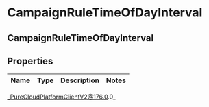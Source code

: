 # CampaignRuleTimeOfDayInterval

## CampaignRuleTimeOfDayInterval

## Properties

|Name | Type | Description | Notes|
|------------ | ------------- | ------------- | -------------|



_PureCloudPlatformClientV2@176.0.0_
